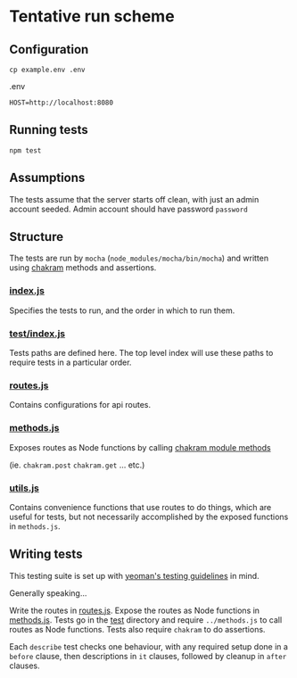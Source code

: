 Tentative run scheme
====================


Configuration
-------------

```
cp example.env .env
```

.env
```
HOST=http://localhost:8080
```

Running tests
-------------

`npm test`

Assumptions
-----------

The tests assume that the server starts off clean, with just an admin account
seeded.  Admin account should have password `password`

Structure
---------

The tests are run by `mocha` (`node_modules/mocha/bin/mocha`) and written using
[chakram](https://dareid.github.io/chakram/) methods and assertions.

### [index.js](index.js)

Specifies the tests to run, and the order in which to run them.

### [test/index.js](test/index.js)

Tests paths are defined here.  The top level index will use these paths to
require tests in a particular order.

### [routes.js](routes.js)

Contains configurations for api routes.

### [methods.js](methods.js)

Exposes routes as Node functions by calling [chakram module methods](https://dareid.github.io/chakram/jsdoc/module-chakram.html)

(ie. `chakram.post` `chakram.get` ... etc.)

### [utils.js](utils.js)

Contains convenience functions that use routes to do things, which are useful for
tests, but not necessarily accomplished by the exposed functions in `methods.js`.

Writing tests
-------------

This testing suite is set up with [yeoman's testing guidelines](http://yeoman.io/contributing/testing-guidelines.html)
in mind.

Generally speaking...

Write the routes in [routes.js](routes.js).  Expose the routes as Node functions
in [methods.js](methods.js).  Tests go in the [test](test) directory and require
`../methods.js` to call routes as Node functions.  Tests also require `chakram`
to do assertions.

Each `describe` test checks one behaviour, with any required setup done in a
`before` clause, then descriptions in `it` clauses, followed by cleanup in
`after` clauses.
